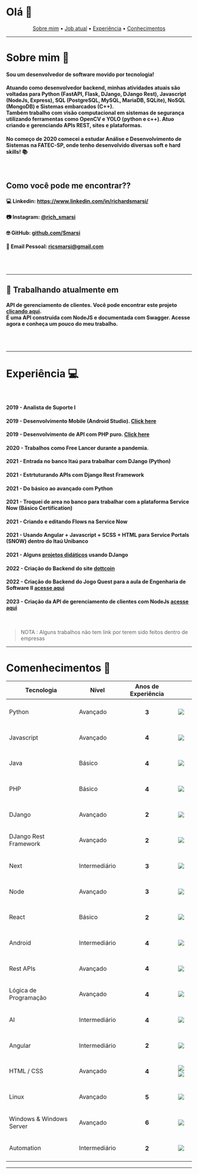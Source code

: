 # Olá 👋

<p align="center">
 <a href="#sobre">Sobre mim</a> •
 <a href="#trabalhando">Job atual</a> •
 <a href="#experiencia">Experiência</a> • 
 <a href="#conhecimentos">Conhecimentos</a> 
</p>

*****

<div id="sobre"/>

# Sobre mim 🚀

<h4>Sou um desenvolvedor de software movido por tecnologia!</h4>

<h4>Atuando como desenvolvedor backend, minhas atividades atuais são voltadas para Python (FastAPI, Flask, DJango, DJango Rest), Javascript (NodeJs, Express), SQL (PostgreSQL, MySQL, MariaDB, SQLite), NoSQL (MongoDB) e Sistemas embarcados (C++).<br>
Também trabalho com visão computacional em sistemas de segurança utilizando ferramentas como OpenCV e YOLO (python e c++).
Atuo criando e gerenciando APIs REST, sites e plataformas.
</h4>

<h4>No começo de 2020 comecei a estudar <b>Análise e Desenvolvimento de Sistemas</b> na FATEC-SP, onde tenho desenvolvido diversas soft e hard skills! 📚</h4>

<br>

<h2>Como você pode me encontrar??</h2>

<h4>💻 Linkedin: <a target="_blank" href="https://www.linkedin.com/in/richardsmarsi/">https://www.linkedin.com/in/richardsmarsi/</a></h4>
<h4>📷 Instagram: <a target="_blank" href="https://www.instagram.com/rich_smarsi/">@rich_smarsi</a></h4>
<h4>🤓 GitHub: <a target="_blank" href="https://github.com/Smarsi">github.com/Smarsi</a></h4>
<h4>📩 Email Pessoal: <a target="_blank" href="mailto:ricsmarsi@gmail.com">ricsmarsi@gmail.com</a></h4>

<br>
<br>

*****

<div id="trabalhando"/>

<h2>🔭 Trabalhando atualmente em</h2>

<h4>API de gerenciamento de clientes. Você pode encontrar este projeto <a style="text-decoration: underline" target="_blank" href="https://github.com/Smarsi/Gerenciamento-Clientes-Node-JS">clicando aqui</a>.
<br> É uma API construída com NodeJS e documentada com Swagger. Acesse agora e conheça um pouco do meu trabalho.</h4>

<br>
<br>

*****

<div id="experiencia"/>

# Experiência 💻

<br>

<h4><b>2019 - </b>Analista de Suporte I</h4>
<h4><b>2019 - </b>Desenvolvimento Mobile (Android Studio). <a href="https://github.com/Smarsi/Aplicacao-Comercial/tree/master/Lojinhob">Click here</a></h4>
<h4><b>2019 - </b>Desenvolvimento de API com PHP puro. <a href="https://github.com/Smarsi/Aplicacao-Comercial/tree/master/APIprojeto">Click here</a></h4>
<h4><b>2020 - </b>Trabalhos como Free Lancer durante a pandemia.</h4>
<h4><b>2021 - </b>Entrada no banco Itaú para trabalhar com DJango (Python)</h4>
<h4><b>2021 - </b>Estrtuturando APIs com Django Rest Framework</h4>
<h4><b>2021 - </b>Do básico ao avançado com Python</h4>
<h4><b>2021 - </b>Troquei de area no banco para trabalhar com a plataforma Service Now (Básico Certification)</h4>
<h4><b>2021 - </b>Criando e editando Flows na Service Now</h4>
<h4><b>2021 - </b>Usando Angular  + Javascript + SCSS + HTML para Service Portals (SNOW) dentro do Itaú Unibanco</h4>
<h4><b>2021 - </b>Alguns <a href="https://github.com/Smarsi/DJango">projetos didáticos</a> usando DJango</h4>
<h4><b>2022 - </b>Criação do Backend do site <a href="https://dottcoin.com/">dottcoin</a> </h4>
<h4><b>2022 - </b>Criação do Backend do Jogo Quest para a aula de Engenharia de Software II <a href="https://github.com/Smarsi/Jogo_Quest/">acesse aqui</a> </h4>
<h4><b>2023 - </b>Criação da API de gerenciamento de clientes com NodeJs <a href="https://github.com/Smarsi/Gerenciamento-Clientes-Node-JS">acesse aqui</a> </h4>


<br>

> NOTA : Alguns trabalhos não tem link por terem sido feitos dentro de empresas

*****

<div id="conhecimentos"/>

# Comenhecimentos 📝

| Tecnologia | Nível | Anos de Experiência |    |
| ---------- | ----- | ------------------- | -- |
| Python     | Avançado | <h4 align=center> 3</h4>| ![](https://img.shields.io/badge/Python-3776AB?style=for-the-badge&logo=python&logoColor=white)
| Javascript     | Avançado | <h4 align=center> 4 </h4>| ![](https://img.shields.io/badge/JavaScript-323330?style=for-the-badge&logo=javascript&logoColor=F7DF1E)
| Java     | Básico | <h4 align=center> 4 </h4>| ![](https://img.shields.io/badge/Java-ED8B00?style=for-the-badge&logo=java&logoColor=white)
| PHP     | Básico | <h4 align=center> 4 </h4>| ![](https://img.shields.io/badge/PHP-777BB4?style=for-the-badge&logo=php&logoColor=white)
| DJango  | Avançado | <h4 align=center> 2 </h4>| ![](https://img.shields.io/badge/Django-092E20?style=for-the-badge&logo=django&logoColor=white)
| DJango Rest Framework    | Avançado | <h4 align=center> 2 </h4>| ![](	https://img.shields.io/badge/django%20rest-ff1709?style=for-the-badge&logo=django&logoColor=white)
| Next  | Intermediário | <h4 align=center> 3 </h4>| ![](https://img.shields.io/badge/Python-3776AB?style=for-the-badge&logo=python&logoColor=white)
| Node  | Avançado | <h4 align=center> 3 </h4>| ![](	https://img.shields.io/badge/Node.js-43853D?style=for-the-badge&logo=node.js&logoColor=white)
| React  | Básico | <h4 align=center> 2 </h4>| ![](https://img.shields.io/badge/React-20232A?style=for-the-badge&logo=react&logoColor=61DAFB)
| Android     | Intermediário | <h4 align=center> 4 </h4>| ![](https://img.shields.io/badge/Android-3DDC84?style=for-the-badge&logo=android&logoColor=white)
| Rest APIs     | Avançado | <h4 align=center> 4 </h4>| ![](https://img.shields.io/badge/API-Rest-yellowgreen)
| Lógica de Programação     | Avançado | <h4 align=center> 4 </h4>| ![](https://img.shields.io/badge/%2B-Programming%20Logic-red)
| AI    | Intermediário | <h4 align=center> 4 </h4>| ![](https://img.shields.io/badge/Artificial-Inteligence-blue)
| Angular  | Intermediário | <h4 align=center> 2 </h4>| ![](https://img.shields.io/badge/Angular-DD0031?style=for-the-badge&logo=angular&logoColor=white)
| HTML / CSS | Avançado | <h4 align=center>4</h4>| ![](https://img.shields.io/badge/HTML-239120?style=for-the-badge&logo=html5&logoColor=white) ![](https://img.shields.io/badge/CSS-239120?&style=for-the-badge&logo=css3&logoColor=white)
| Linux  | Avançado | <h4 align=center> 5 </h4>| ![](https://img.shields.io/badge/Linux-FCC624?style=for-the-badge&logo=linux&logoColor=black)
| Windows & Windows Server | Avançado | <h4 align=center> 6 </h4>| ![](https://img.shields.io/badge/Windows-0078D6?style=for-the-badge&logo=windows&logoColor=white)
| Automation | Intermediário | <h4 align=center> 2 </h4>| ![](https://img.shields.io/badge/%2B-Automation-orange)

*****


<!--
**Smarsi/Smarsi** is a ✨ _special_ ✨ repository because its `README.md` (this file) appears on your GitHub profile.

Here are some ideas to get you started:

- 🔭 I’m currently working on ...
- 🌱 I’m currently learning ...
- 👯 I’m looking to collaborate on ...
- 🤔 I’m looking for help with ...
- 💬 Ask me about ...
- 📫 How to reach me: ...
- 😄 Pronouns: ...
- ⚡ Fun fact: ...
-->
